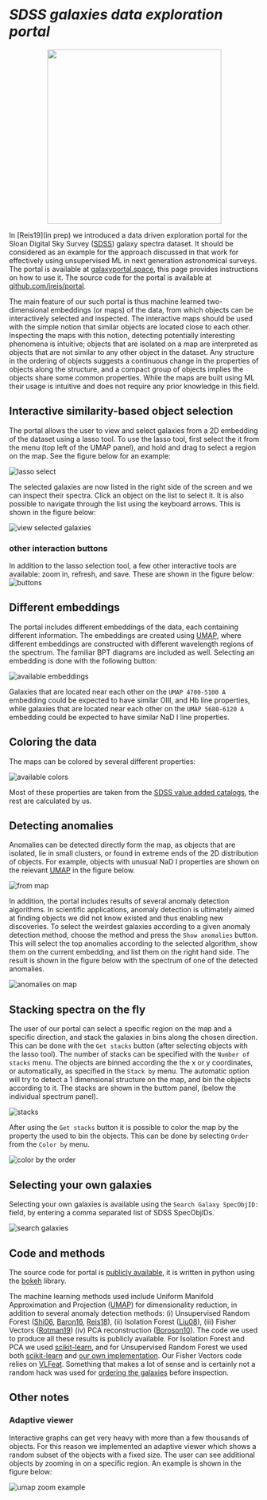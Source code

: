 

# *SDSS galaxies data exploration portal*

<div align="center">
<img src="icon.png" , width="350"/>
</div>

In [Reis19](in prep) we introduced  a data driven exploration portal for the Sloan Digital Sky Survey ([SDSS](https://www.sdss.org/)) galaxy spectra dataset. It should be considered as an example for the approach discussed in that work for effectively using unsupervised ML in next generation astronomical surveys. The portal is available at [galaxyportal.space](http://galaxyportal.space), this page provides instructions on how to use it. The source code for the portal is available at [github.com/ireis/portal](https://github.com/ireis/portal).


The main feature of our such portal is thus  machine learned  two-dimensional embeddings (or maps) of the data, from which objects can be interactively selected and inspected. The interactive maps should be used with the simple notion that similar objects  are located close to each other.    Inspecting the maps with this notion, detecting potentially interesting phenomena is intuitive; objects that are isolated  on a map are interpreted as objects that are not similar to any other object in the dataset. Any structure in the ordering of objects suggests a continuous change in the properties of objects along the structure, and a compact group of objects implies the objects share some common properties. While the maps are built using ML their usage is intuitive and does not require any prior knowledge in this field.  



## Interactive similarity-based object selection
<a id="objectSelection"></a>
The portal allows the user to view and select galaxies from a 2D embedding of the dataset using a lasso tool. To use the lasso tool, first select the it from the menu  (top left of the UMAP panel), and hold and drag to select a region on the map.  See the figure below for an example:

![lasso select](lasso_png.png)

The selected galaxies are now listed in the right side of the screen and we can inspect their spectra. Click an object on the list to select it. It is also possible to navigate through the list using the keyboard arrows.   This is shown in the figure below:

![view selected galaxies](view_selected.png)

### other interaction buttons
In addition to the lasso selection tool, a few other interactive tools are available:  zoom in, refresh, and save. These are shown in the figure below:
![buttons](buttons.png)


## Different embeddings

The portal includes different embeddings of the data, each containing different information. The embeddings are created using  [UMAP](https://github.com/lmcinnes/umap), where different embeddings are constructed with different wavelength regions of the spectrum. The familiar BPT diagrams are included as well. Selecting an embedding is done with the following button:

![available embeddings](embeds.png)

 Galaxies that are located  near each other on the ```UMAP 4700-5100 A``` embedding could be expected to have similar OIII, and Hb line properties, while    galaxies that are located  near each other on the ```UMAP 5680-6120 A``` embedding could be expected to have similar NaD I line properties.

## Coloring the data

The maps can be colored by several different properties:

![available colors](colors.png)

Most of these properties are taken from the [SDSS value added catalogs](https://www.sdss.org/dr14/data_access/value-added-catalogs/), the rest are calculated by us.


##  Detecting anomalies
 <a id="anomalyDetection"></a>

Anomalies can be detected directly form the map, as objects that are isolated, lie in small clusters, or found in extreme ends of the 2D distribution of objects. For example, objects with unusual NaD I properties are shown on the relevant [UMAP](https://github.com/lmcinnes/umap) in the figure below.

![from map](v101.png)

In addition,  the portal includes results of several anomaly detection algorithms. In scientific applications, anomaly detection is ultimately aimed at finding objects  we did not know existed and thus enabling new discoveries. To select the weirdest galaxies according to a given anomaly detection method, choose the method and press the ```Show anomalies``` button. This will select the top anomalies according to the selected algorithm, show them on the current embedding, and list them on the right hand side. The result is shown in the figure below with the spectrum of one of the detected anomalies.

![anomalies on map](anomalies_on_map.png)

## Stacking spectra on the fly

The user of our portal can select a specific region on the map and a specific direction, and stack the galaxies in bins along the chosen direction. This can be done with the  ```Get stacks``` button (after selecting objects with the lasso tool). The number of stacks can be specified with the  ```Number of stacks``` menu. The objects are binned according the the x or y coordinates, or automatically, as specified in the ```Stack by``` menu. The automatic option will try to detect a 1 dimensional structure on the map, and bin the objects according to it. The stacks are shown in the buttom panel, (below the individual spectrum panel).

![stacks](get_stacks.png)

After using the  ```Get stacks``` button it is possible to color the map by  the property the used to bin the objects. This can be done by selecting  ```Order``` from the ```Color by``` menu.

![color by the order](color_by_order.png)





## Selecting your own galaxies
Selecting your own galaxies is available using the ```Search Galaxy SpecObjID:``` field, by entering a comma separated list of SDSS SpecObjIDs.

![search galaxies](search.png)


## Code and methods

The source code for portal is [publicly available](https://github.com/ireis/portal), it is written in python using the [bokeh](https://bokeh.pydata.org/en/latest/) library.

The machine learning methods used  include Uniform Manifold Approximation and Projection ([UMAP](https://github.com/lmcinnes/umap)) for dimensionality reduction, in addition to several anomaly detection methods: (i) Unsupervised Random Forest ([Shi06](https://horvath.genetics.ucla.edu/html/RFclustering/RFclustering/RandomForestHorvath.pdf), [Baron16](https://arxiv.org/abs/1611.07526), [Reis18](https://arxiv.org/abs/1711.00022)), (ii) Isolation Forest ([Liu08](https://scikit-learn.org/stable/modules/generated/sklearn.ensemble.IsolationForest.html#id1)), (iii) Fisher Vectors ([Rotman19](http://www.insticc.org/node/TechnicalProgram/ic3k/presentationDetails/81633)) (iv) PCA reconstruction ([Boroson10](https://ui.adsabs.harvard.edu/abs/2010AJ....140..390B/abstract)).   The code we used to produce all these results is publicly available. For Isolation Forest and PCA we used [scikit-learn](https://scikit-learn.org/stable/), and for Unsupervised Random Forest we used both [scikit-learn](https://scikit-learn.org/stable/) and [our own implementation](https://github.com/ireis/PRF). Our Fisher Vectors code relies on [VLFeat](http://www.vlfeat.org/). Something that makes a lot of sense and is certainly not a random hack was used for [ordering the galaxies](#orderSection) before inspection.

## Other notes

### <a id="zoomInNote"></a> Adaptive viewer

Interactive graphs can get very heavy with more than  a few thousands of objects. For this reason we implemented an adaptive viewer which shows a random subset of the objects with a fixed size. The user can see additional objects by zooming in on a specific region. An example is shown in the figure below:

![umap zoom example](umap_zoom.png)
